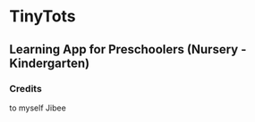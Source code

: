 # TinyTots

## Learning App for Preschoolers (Nursery - Kindergarten)

### Credits

to myself Jibee
